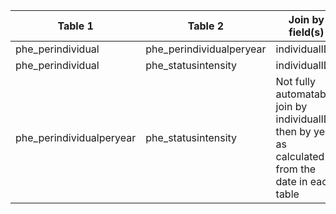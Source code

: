 |Table 1|Table 2|Join by field(s)|
|------------------------|------------------------|-------------------------------|
phe_perindividual|phe_perindividualperyear|individualID
phe_perindividual|phe_statusintensity|individualID
phe_perindividualperyear|phe_statusintensity|Not fully automatable: join by individualID, then by year as calculated from the date in each table
